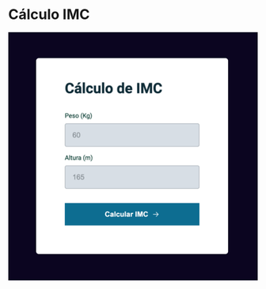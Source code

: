 # Cálculo IMC

<a href="https://www.figma.com/file/0maYji0hkbhRICqGEpWu9M/IMC-(Copy)?node-id=6%3A4&t=wvlbyOe7ICTWuGtz-1">
    <img src="./assets/screen.png">
</a>